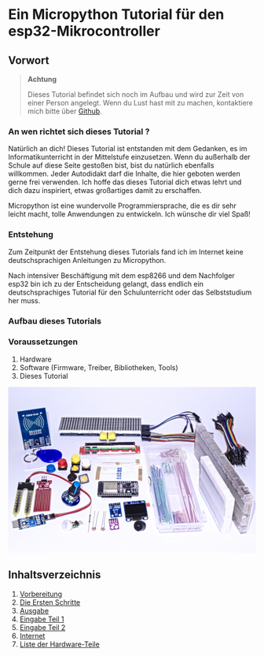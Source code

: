 Ein Micropython Tutorial für den esp32-Mikrocontroller
======================================================

Vorwort
-------

> **Achtung**
>
> Dieses Tutorial befindet sich noch im Aufbau und wird zur Zeit von
> einer Person angelegt. Wenn du Lust hast mit zu machen, kontaktiere
> mich bitte über
> [Github](https://github.com/Tasm-Devil/Micropython-Tutorial-for-esp32).

### An wen richtet sich dieses Tutorial ?

Natürlich an dich! Dieses Tutorial ist entstanden mit dem Gedanken, es
im Informatikunterricht in der Mittelstufe einzusetzen. Wenn du
außerhalb der Schule auf diese Seite gestoßen bist, bist du natürlich
ebenfalls willkommen. Jeder Autodidakt darf die Inhalte, die hier
geboten werden gerne frei verwenden. Ich hoffe das dieses Tutorial dich
etwas lehrt und dich dazu inspiriert, etwas großartiges damit zu
erschaffen.

Micropython ist eine wundervolle Programmiersprache, die es dir sehr
leicht macht, tolle Anwendungen zu entwickeln. Ich wünsche dir viel
Spaß!

### Entstehung

Zum Zeitpunkt der Entstehung dieses Tutorials fand ich im Internet keine
deutschsprachigen Anleitungen zu Micropython.

Nach intensiver Beschäftigung mit dem esp8266 und dem Nachfolger esp32
bin ich zu der Entscheidung gelangt, dass endlich ein deutschsprachiges
Tutorial für den Schulunterricht oder das Selbststudium her muss.

### Aufbau dieses Tutorials

### Voraussetzungen

1.  Hardware
2.  Software (Firmware, Treiber, Bibliotheken, Tools)
3.  Dieses Tutorial

![Bild von allen benötigten Hardware-Teilen](img/Teile.jpg)

Inhaltsverzeichnis
----------------
1. [Vorbereitung](./Vorbereitung/Vorbereitungen.md)
2. [Die Ersten Schritte](./ErsteSchritte/ErsteSchritte.md)
3. [Ausgabe](./Ausgabe.md)
4. [Eingabe Teil 1](./Eingabe1.md)
5. [Eingabe Teil 2](./Eingabe2.md)
6. [Internet](./Internet.md)
7. [Liste der Hardware-Teile](Kaufberatung.md)
